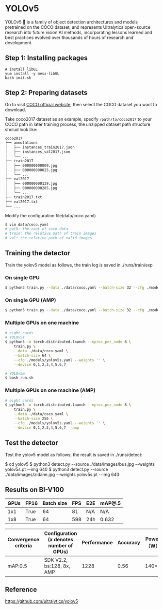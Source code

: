 # YOLOv5

YOLOv5 🚀 is a family of object detection architectures and models pretrained on the COCO dataset, and represents Ultralytics open-source research into future vision AI methods, incorporating lessons learned and best practices evolved over thousands of hours of research and development.

## Step 1: Installing packages

```shell
# install libGL
yum install -y mesa-libGL
bash init.sh
```

## Step 2: Preparing datasets

Go to visit [COCO official website](https://cocodataset.org/#download), then select the COCO dataset you want to download.

Take coco2017 dataset as an example, specify `/path/to/coco2017` to your COCO path in later training process, the unzipped dataset path structure sholud look like:

```bash
coco2017
├── annotations
│   ├── instances_train2017.json
│   ├── instances_val2017.json
│   └── ...
├── train2017
│   ├── 000000000009.jpg
│   ├── 000000000025.jpg
│   └── ...
├── val2017
│   ├── 000000000139.jpg
│   ├── 000000000285.jpg
│   └── ...
├── train2017.txt
├── val2017.txt
└── ...
```

Modify the configuration file(data/coco.yaml)

```bash
$ vim data/coco.yaml
# path: the root of coco data
# train: the relative path of train images
# val: the relative path of valid images
```

## Training the detector

Train the yolov5 model as follows, the train log is saved in ./runs/train/exp

### On single GPU

```bash
$ python3 train.py --data ./data/coco.yaml --batch-size 32 --cfg ./models/yolov5s.yaml --weights ''
```

### On single GPU (AMP)

```bash
$ python3 train.py --data ./data/coco.yaml --batch-size 32 --cfg ./models/yolov5s.yaml --weights '' --amp
```

### Multiple GPUs on one machine

```bash
# eight cards
# YOLOv5s
$ python3 -m torch.distributed.launch --nproc_per_node 8 \
    train.py \
    --data ./data/coco.yaml \
    --batch-size 64 \
    --cfg ./models/yolov5s.yaml --weights '' \
    --device 0,1,2,3,4,5,6,7

# YOLOv5m
$ bash run.sh
```

### Multiple GPUs on one machine (AMP)

```bash
# eight cards 
$ python3 -m torch.distributed.launch --nproc_per_node 8 \
    train.py \
    --data ./data/coco.yaml \
    --batch-size 256 \
    --cfg ./models/yolov5s.yaml --weights '' \
    --device 0,1,2,3,4,5,6,7 --amp
```

## Test the detector

Test the yolov5 model as follows, the result is saved in ./runs/detect:

$ cd yolov5
$ python3 detect.py --source ./data/images/bus.jpg --weights yolov5s.pt --img 640
$ python3 detect.py --source ./data/images/zidane.jpg --weights yolov5s.pt --img 640

## Results on BI-V100


| GPUs | FP16 | Batch size | FPS | E2E | mAP@.5 |
| ------ | ------ | ------------ | ----- | ----- | -------- |
| 1x1  | True | 64         | 81  | N/A | N/A    |
| 1x8  | True | 64         | 598 | 24h | 0.632  |


| Convergence criteria | Configuration (x denotes number of GPUs) | Performance | Accuracy | Power（W） | Scalability | Memory utilization（G） | Stability |
| ---------------------- | ------------------------------------------ | ------------- | ---------- | ------------ | ------------- | ------------------------- | ----------- |
| mAP:0.5              | SDK V2.2, bs:128, 8x, AMP                | 1228        | 0.56     | 140\*8     | 0.92        | 27.3\*8                 | 1         |

## Reference

https://github.com/ultralytics/yolov5
